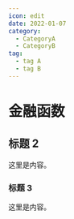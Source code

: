 ```yaml
---
icon: edit
date: 2022-01-07
category:
  - CategoryA
  - CategoryB
tag:
  - tag A
  - tag B
---
```


# 金融函数

## 标题 2

这里是内容。

### 标题 3

这里是内容。

